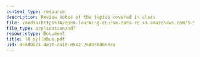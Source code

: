 ```yaml
---
content_type: resource
description: Review notes of the topics covered in class.
file: /media/https%3A/open-learning-course-data-rc.s3.amazonaws.com/8-591j-systems-biology-fall-2004/90bd9ac44e3cca1d05422580dbd85bea_l8_syllabus.pdf
file_type: application/pdf
resourcetype: Document
title: l8_syllabus.pdf
uid: 90bd9ac4-4e3c-ca1d-0542-2580dbd85bea
---
```

